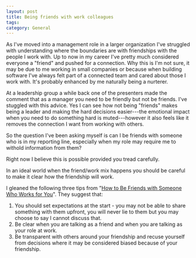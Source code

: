 ```yaml
---
layout: post
title: Being friends with work colleagues
tags: 
category: General
---
```


As I've moved into a management role in a larger organization I've struggled with understanding where the boundaries are with friendships with the people I work with. Up to now in my career I've pretty much considered everyone a "friend" and pushed for a connection. Why this is I'm not sure, it may be due to me working in small companies or because when building software I've always felt part of a connected team and cared about those I work with. It's probably enhanced by me naturally being a nurterer. 

At a leadership group a while back one of the presenters made the comment that as a manager you need to be friendly but not be friends. I've stuggled with this advice. Yes I can see how not being "friends" makes being a leader and making the hard decisions easier---the emotional impact when you need to do something hard is muted---however it also feels like it removes the connection I want from working with others.

So the question I've been asking myself is can I be friends with someone who is in my reporting line, especially when my role may require me to withold information from them?  

Right now I believe this is possible provided you tread carefully.

In an ideal world when the friend/work mix happens you should be careful to make it clear how the friendship will work.

I gleaned the following three tips from "[How to Be Friends with Someone Who Works for You](https://hbr.org/2018/02/how-to-be-friends-with-someone-who-works-for-you)". They suggest that:  

1) You should set expectations at the start - you may not be able to share something with them upfront, you will never lie to them but you may choose to say I cannot discuss that.  
2) Be clear when you are talking as a friend and when you are talking as your role at work. 
3) Be transparent with others around your friendship and recuse yourself from decisions where it may be considered biased because of your friendship.  
